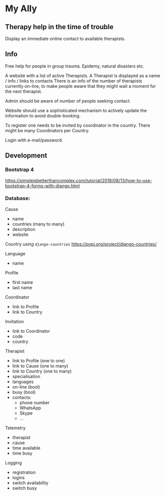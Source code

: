 # My Ally
## Therapy help in the time of trouble

Display an immediate online contact to available therapists.

## Info

Free help for people in group trauma.
Epidemy, natural disasters etc.

A website with a list of active Therapists.
A Therapist is displayed as a name / info / links to contacts
There is an info of the number of therapists currently on-line, to make people aware that they might wait a moment for the next therapist.

Admin should be aware of number of people seeking contact.

Website should use a sophisticated mechanism to actively update the information to avoid double-booking.

To register one needs to be invited by coordinator in the country.
There might be many Coordinators per Country.

Login with e-mail/password.

## Development

### Bootstrap 4
https://simpleisbetterthancomplex.com/tutorial/2018/08/13/how-to-use-bootstrap-4-forms-with-django.html

### Database:

Cause
 - name
 - countries (many to many)
 - description
 - website

Country
*using `django-countries`*
https://pypi.org/project/django-countries/
 
Language
- name

Profile
  - first name
  - last name 

Coordinator
  - link to Profile
  - link to Country
  
Invitation
  - link to Coordinator
  - code
  - country

Therapist
  - link to Profile (one to one)
  - link to Cause (one to many)
  - link to Country (one to many)
  - specialisation
  - languages
  - on-line (bool)
  - busy (bool)
  - contacts:
    - phone number
    - WhatsApp
    - Skype
    - ...

Telemetry
 - therapist
 - cause
 - time available
 - time busy

Logging
 - registration
 - logins
 - switch availability
 - switch busy

